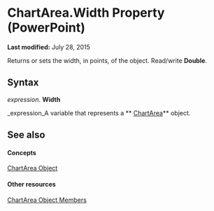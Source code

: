 
# ChartArea.Width Property (PowerPoint)

 **Last modified:** July 28, 2015

Returns or sets the width, in points, of the object. Read/write  **Double**.

## Syntax

 _expression_. **Width**

 _expression_A variable that represents a  ** [ChartArea](2c8bd84e-18e7-6417-de4d-d643064e20f5.md)** object.


## See also


#### Concepts


 [ChartArea Object](2c8bd84e-18e7-6417-de4d-d643064e20f5.md)
#### Other resources


 [ChartArea Object Members](ee85bf75-758e-af6f-93ec-fb2e357d863d.md)
